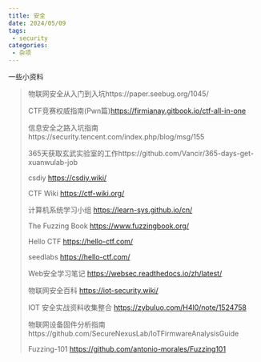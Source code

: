 ```yaml
---
title: 安全
date: 2024/05/09
tags:
 - security
categories:
 - 杂项
---
```




一些小资料

> 物联网安全从入门到入坑https://paper.seebug.org/1045/
>
> CTF竞赛权威指南(Pwn篇)https://firmianay.gitbook.io/ctf-all-in-one
>
> 信息安全之路入坑指南https://security.tencent.com/index.php/blog/msg/155
>
> 365天获取玄武实验室的工作https://github.com/Vancir/365-days-get-xuanwulab-job
>
> csdiy https://csdiy.wiki/
>
> CTF Wiki https://ctf-wiki.org/
>
> 计算机系统学习小组 https://learn-sys.github.io/cn/
>
> The Fuzzing Book https://www.fuzzingbook.org/
>
> Hello CTF https://hello-ctf.com/
>
> seedlabs https://hello-ctf.com/
>
> Web安全学习笔记 https://websec.readthedocs.io/zh/latest/
>
> 物联网安全百科 https://iot-security.wiki/
>
> IOT 安全实战资料收集整合 https://zybuluo.com/H4l0/note/1524758
>
> 物联网设备固件分析指南https://github.com/SecureNexusLab/IoTFirmwareAnalysisGuide
>
> Fuzzing-101 https://github.com/antonio-morales/Fuzzing101


